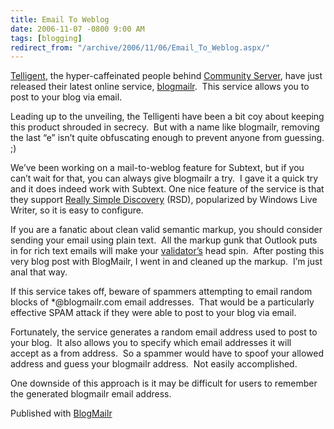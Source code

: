 ```yaml
---
title: Email To Weblog
date: 2006-11-07 -0800 9:00 AM
tags: [blogging]
redirect_from: "/archive/2006/11/06/Email_To_Weblog.aspx/"
---
```


[Telligent](http://telligent.com/ "Telligent"), the hyper-caffeinated
people behind [Community
Server](http://communityserver.org/ "Community Server"), have just
released their latest online service,
[blogmailr](http://blogmailr.com/ "Blog Mailer").  This service allows
you to post to your blog via email.

Leading up to the unveiling, the Telligenti have been a bit coy about
keeping this product shrouded in secrecy.  But with a name like
blogmailr, removing the last “e” isn’t quite obfuscating enough to
prevent anyone from guessing. ;)

We’ve been working on a mail-to-weblog feature for
Subtext, but if
you can’t wait for that, you can always give blogmailr a try.  I gave it
a quick try and it does indeed work with Subtext. One nice feature of
the service is that they support [Really Simple
Discovery](http://en.wikipedia.org/wiki/Really_Simple_Discovery "RSD")
(RSD), popularized by Windows Live Writer, so it is easy to configure.

If you are a fanatic about clean valid semantic markup, you should
consider sending your email using plain text.  All the markup gunk that
Outlook puts in for rich text emails will make your
[validator’s](http://validator.w3.org/ "HTML Validator") head spin. 
After posting this very blog post with BlogMailr, I went in and cleaned
up the markup.  I’m just anal that way.

If this service takes off, beware of spammers attempting to email random
blocks of *@blogmailr.com email addresses.  That would be a
particularly effective SPAM attack if they were able to post to your
blog via email.

Fortunately, the service generates a random email address used to post
to your blog.  It also allows you to specify which email addresses it
will accept as a from address.  So a spammer would have to spoof
your allowed address and guess your blogmailr address.  Not easily
accomplished.

One downside of this approach is it may be difficult for users to
remember the generated blogmailr email address. 

Published with [BlogMailr](http://www.blogmailr.com/)

